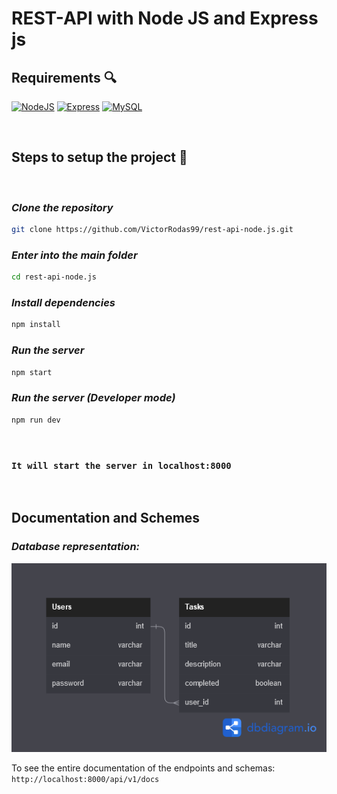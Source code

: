 # REST-API with Node JS and Express js

## **Requirements** :mag:
<p align="left">
<a href="https://nodejs.org/en/" target="_blank" rel="noreferrer"><img src="https://raw.githubusercontent.com/danielcranney/readme-generator/main/public/icons/skills/nodejs-colored.svg" width="36" height="36" alt="NodeJS" /></a>
<a href="https://expressjs.com/" target="_blank" rel="noreferrer"><img src="https://raw.githubusercontent.com/danielcranney/readme-generator/main/public/icons/skills/express-colored.svg" width="36" height="36" alt="Express" /></a>
<a href="https://www.mysql.com/" target="_blank" rel="noreferrer"><img src="https://raw.githubusercontent.com/danielcranney/readme-generator/main/public/icons/skills/mysql-colored.svg" width="36" height="36" alt="MySQL" /></a>
</p>

<br>

## **Steps to setup the project** :rocket:

<br>

### __*Clone the repository*__
```bash
git clone https://github.com/VictorRodas99/rest-api-node.js.git
```

### __*Enter into the main folder*__
```bash
cd rest-api-node.js
```

### __*Install dependencies*__
```bash
npm install
```

### __*Run the server*__
```bash
npm start
```

### __*Run the server (Developer mode)*__
```bash
npm run dev
```

<br>

### __`It will start the server in localhost:8000`__

<br>

## __Documentation and Schemes__

### __*Database representation:*__
<img src="./docs/scheme.png">

To see the entire documentation of the endpoints and schemas: `http://localhost:8000/api/v1/docs`